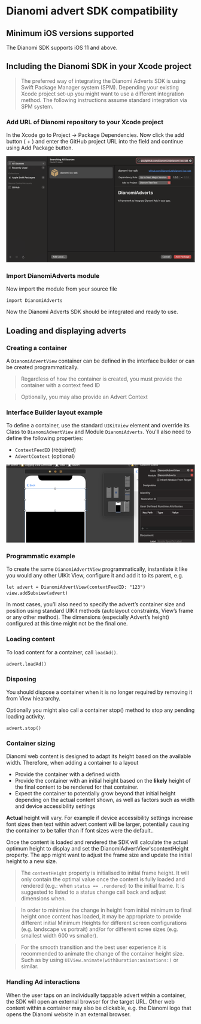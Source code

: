 # Dianomi advert SDK compatibility
## Minimum iOS versions supported
The Dianomi SDK supports iOS 11 and above.

## Including the Dianomi SDK in your Xcode project
> The preferred way of integrating the Dianomi Adverts SDK is using Swift Package Manager system (SPM). Depending your existing Xcode project set-up you might want to use a different integration method. The following instructions assume standard integration via SPM system.

### Add URL of Dianomi repository to your Xcode project

In the Xcode go to Project -> Package Dependencies. Now click the add button ( + ) and enter the GitHub project URL into the field and continue using Add Package button.

![](spm-integration.png)

### Import DianomiAdverts module

Now import the module from your source file

```
import DianomiAdverts
```
Now the Dianomi Adverts SDK should be integrated and ready to use.

## Loading and displaying adverts
### Creating a container

A `DianomiAdvertView` container can be defined in the interface builder or can be created programmatically.

> Regardless of how the container is created, you must provide the container with a context feed ID

> Optionally, you may also provide an Advert Context

### Interface Builder layout example
To define a container, use the standard `UIKitView` element and override its Class to `DianomiAdvertView` and Module `DianomiAdverts`. You'll also need to define the following properties:

- `ContextFeedID` (required)
- `AdvertContext` (optional)

![](interface-builder.png)


### Programmatic example
To create the same `DianomiAdvertView` programmatically, instantiate it like you would any other UIKit View, configure it and add it to its parent, e.g.

```
let advert = DianomiAdvertView(contextFeedID: "123")
view.addSubview(advert)
```

In most cases, you’ll also need to specify the advert’s container size and position using standard UIKit methods (autolayout constraints, View’s frame or any other method). The dimensions (especially Advert’s height) configured at this time might not be the final one.

### Loading content

To load content for a container, call `loadAd()`.

```
advert.loadAd()
```

### Disposing

You should dispose a container when it is no longer required by removing it from View hieararchy.

Optionally you might also call a container stop() method to stop any pending loading activity.

```
advert.stop()
```

### Container sizing
Dianomi web content is designed to adapt its height based on the available width. Therefore, when adding a container to a layout

- Provide the container with a defined width
- Provide the container with an initial height based on the **likely** height of the final content to be rendered for that container.
- Expect the container to potentially grow beyond that initial height depending on the actual content shown, as well as factors such as width and device accessibility settings

**Actual** height will vary. For example if device accessibility settings increase font sizes then text within advert content will be larger, potentially causing the container to be taller than if font sizes were the default..

Once the content is loaded and rendered the SDK will calculate the actual optimum height to display and set the DianomiAdvertView'scontentHeight property. The app might want to adjust the frame size and update the initial height to a new size.


> The `contentHeight` property is initialised to initial frame height. It will only contain the optimal value once the content is fully loaded and rendered (e.g.: when `status == .rendered`) to the initial frame. It is suggested to listed to a status change call back and adjust dimensions when.

> In order to minimise the change in height from initial minimum to final height once content has loaded, it may be appropriate to provide different initial Minimum Heights for different screen configurations (e.g. landscape vs portrait) and/or for different scree sizes (e.g. smallest width 600 vs smaller).

> For the smooth transition and the best user experience it is recommended to animate the change of the container height size. Such as by using `UIView.animate(withDuration:animations:)` or similar.

### Handling Ad interactions

When the user taps on an individually tappable advert within a container, the SDK will open an external browser for the target URL.
Other web content within a container may also be clickable, e.g. the Dianomi logo that opens the Dianomi website in an external browser.
